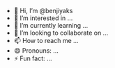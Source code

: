 - 👋 Hi, I’m @benjiyaks
- 👀 I’m interested in ...
- 🌱 I’m currently learning ...
- 💞️ I’m looking to collaborate on ...
- 📫 How to reach me ...
- 😄 Pronouns: ...
- ⚡ Fun fact: ...

<!---
benjiyaks/benjiyaks is a ✨ special ✨ repository because its `README.md` (this file) appears on your GitHub profile.
You can click the Preview link to take a look at your changes.
--->
